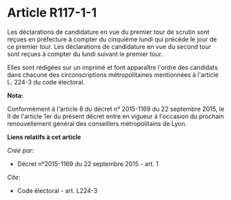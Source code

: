 # Article R117-1-1

Les déclarations de candidature en vue du premier tour de scrutin sont reçues en préfecture à compter du cinquième lundi qui
précède le jour de ce premier tour. Les déclarations de candidature en vue du second tour sont reçues à compter du lundi
suivant le premier tour. 

Elles sont rédigées sur un imprimé et font apparaître l'ordre des candidats dans chacune des circonscriptions métropolitaines
mentionnées à l'article L. 224-3 du code électoral.

**Nota:**

Conformément à l'article 8 du décret n° 2015-1169 du 22 septembre 2015, le II de l'article 1er du présent décret entre en
vigueur à l'occasion du prochain renouvellement général des conseillers métropolitains de Lyon.

**Liens relatifs à cet article**

_Créé par_:

  - Décret n°2015-1169 du 22 septembre 2015 - art. 1

_Cite_:

  - Code électoral - art. L224-3
